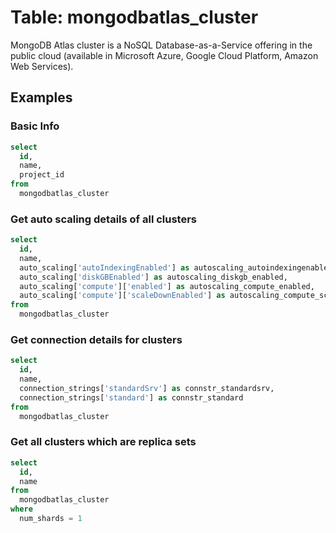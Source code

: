 # Table: mongodbatlas_cluster

MongoDB Atlas cluster is a NoSQL Database-as-a-Service offering in the public cloud (available in Microsoft Azure, Google Cloud Platform, Amazon Web Services).

## Examples

### Basic Info

```sql
select
  id,
  name,
  project_id
from
  mongodbatlas_cluster
```

### Get auto scaling details of all clusters

```sql
select
  id,
  name,
  auto_scaling['autoIndexingEnabled'] as autoscaling_autoindexingenabled,
  auto_scaling['diskGBEnabled'] as autoscaling_diskgb_enabled,
  auto_scaling['compute']['enabled'] as autoscaling_compute_enabled,
  auto_scaling['compute']['scaleDownEnabled'] as autoscaling_compute_scaledownenabled
from
  mongodbatlas_cluster
```

### Get connection details for clusters

```sql
select
  id,
  name,
  connection_strings['standardSrv'] as connstr_standardsrv,
  connection_strings['standard'] as connstr_standard
from
  mongodbatlas_cluster
```

### Get all clusters which are replica sets

```sql
select
  id,
  name
from
  mongodbatlas_cluster
where
  num_shards = 1
```
